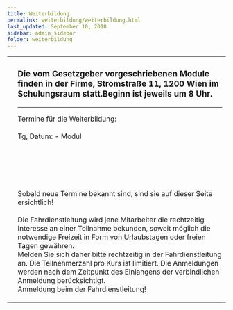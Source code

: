 ```yaml
---
title: Weiterbildung
permalink: weiterbildung/weiterbildung.html
last_updated: September 10, 2018
sidebar: admin_sidebar
folder: weiterbildung
---
```


<table cellpadding="0" cellspacing="0" border="0" summary="" width="450"><tbody><tr width="450"><td valign="top" class="articleleftcolumn"><img alt="" border="0" src="https://br-richard.github.io/images/weiterbildung/schule_01.1.gif" /></td><td class="article" valign="top"><!--base32-40y6gc9yaxjpjx35e9h6jv34enq6ewvmcnt6uubecmy2yu1h7rg0-base32--><h3>Die vom Gesetzgeber vorgeschriebenen Module finden in der Firme, Stromstra&szlig;e 11, 1200 Wien im Schulungsraum statt.Beginn ist jeweils um 8 Uhr.</h3><hr size="1" noshade="sure" /><p>Termine f&uuml;r die Weiterbildung:<br /><br />Tg, Datum: - Modul<br />&nbsp;</p><p>&nbsp;</p><p><br /><br />Sobald neue Termine bekannt sind, sind sie auf dieser Seite ersichtlich!<br /><br />Die Fahrdienstleitung wird jene Mitarbeiter die rechtzeitig Interesse an einer Teilnahme bekunden, soweit m&ouml;glich die notwendige Freizeit in Form von Urlaubstagen oder freien Tagen gew&auml;hren.<br />Melden Sie sich daher bitte rechtzeitig in der Fahrdienstleitung an. Die Teilnehmerzahl pro Kurs ist limitiert. Die Anmeldungen werden nach dem Zeitpunkt des Einlangens der verbindlichen Anmeldung ber&uuml;cksichtigt.<br />Anmeldung beim der Fahrdienstleitung!</p></td></tr></tbody></table>
